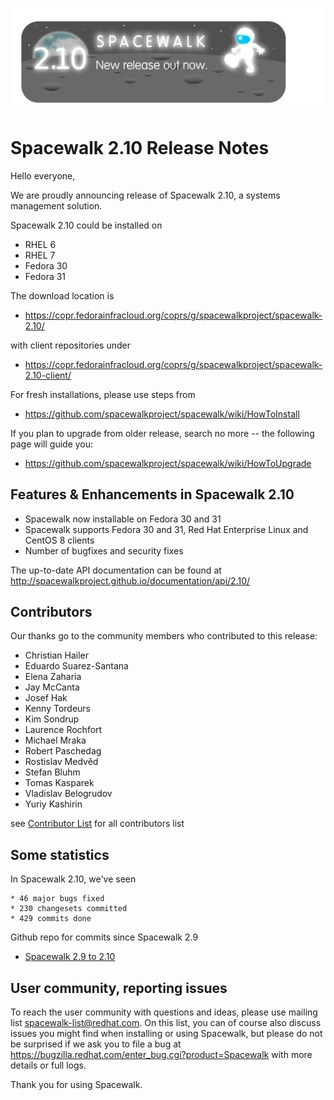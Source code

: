 
![Alt](images/210release.png?raw=True)
# __Spacewalk 2.10 Release Notes__



Hello everyone,

We are proudly announcing release of Spacewalk 2.10, a systems management solution.

Spacewalk 2.10 could be installed on

  * RHEL 6
  * RHEL 7
  * Fedora 30
  * Fedora 31
  
The download location is 
  * https://copr.fedorainfracloud.org/coprs/g/spacewalkproject/spacewalk-2.10/

with client repositories under
  * https://copr.fedorainfracloud.org/coprs/g/spacewalkproject/spacewalk-2.10-client/


For fresh installations, please use steps from

  * https://github.com/spacewalkproject/spacewalk/wiki/HowToInstall 

If you plan to upgrade from older release, search no more -- the following page will guide you:

  * https://github.com/spacewalkproject/spacewalk/wiki/HowToUpgrade

## Features & Enhancements in Spacewalk 2.10

  * Spacewalk now installable on Fedora 30 and 31
  * Spacewalk supports Fedora 30 and 31, Red Hat Enterprise Linux and CentOS 8 clients
  * Number of bugfixes and security fixes
 
The up-to-date API documentation can be found at
http://spacewalkproject.github.io/documentation/api/2.10/
  

## Contributors

Our thanks go to the community members who contributed to this release:

 * Christian Hailer
 * Eduardo Suarez-Santana
 * Elena Zaharia
 * Jay McCanta
 * Josef Hak
 * Kenny Tordeurs
 * Kim Sondrup
 * Laurence Rochfort
 * Michael Mraka
 * Robert Paschedag
 * Rostislav Medvěd
 * Stefan Bluhm
 * Tomas Kasparek
 * Vladislav Belogrudov
 * Yuriy Kashirin

see [Contributor List](ContributorList) for all contributors list

## Some statistics

In Spacewalk 2.10, we've seen

    * 46 major bugs fixed
    * 230 changesets committed
    * 429 commits done

Github repo for commits since Spacewalk 2.9

* [Spacewalk 2.9 to 2.10](https://github.com/spacewalkproject/spacewalk/graphs/contributors?from=2019-01-14&to=2020-03-18&type=c)

## User community, reporting issues



To reach the user community with questions and ideas, please use
mailing list spacewalk-list@redhat.com. On this list, you can of
course also discuss issues you might find when installing or using
Spacewalk, but please do not be surprised if we ask you to file a bug
at https://bugzilla.redhat.com/enter_bug.cgi?product=Spacewalk with more
details or full logs.

Thank you for using Spacewalk.
